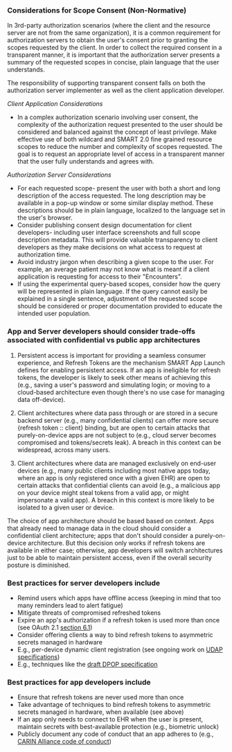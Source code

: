 ### Considerations for Scope Consent (Non-Normative)

In 3rd-party authorization scenarios (where the client and the resource server are not from the same organization), it is a common requirement for authorization servers to obtain the user's consent prior to granting the scopes requested by the client. In order to collect the required consent in a transparent manner, it is important that the authorization server presents a summary of the requested scopes in concise, plain language that the user understands.

The responsibility of supporting transparent consent falls on both the authorization server implementer as well as the client application developer.

*Client Application Considerations*
* In a complex authorization scenario involving user consent, the complexity of the authorization request presented to the user should be considered and balanced against the concept of least privilege. Make effective use of both wildcard and SMART 2.0 fine grained resource scopes to reduce the number and complexity of scopes requested. The goal is to request an appropriate level of access in a transparent manner that the user fully understands and agrees with.

*Authorization Server Considerations*
* For each requested scope- present the user with both a short and long description of the access requested. The long description may be available in a pop-up window or some similar display method. These descriptions should be in plain language, localized to the language set in the user's browser.
* Consider publishing consent design documentation for client developers- including user interface screenshots and full scope description metadata.  This will provide valuable transparency to client developers as they make decisions on what access to request at authorization time.
* Avoid industry jargon when describing a given scope to the user. For example, an average patient may not know what is meant if a client application is requesting for access to their "Encounters".
* If using the experimental query-based scopes, consider how the query will be represented in plain language. If the query cannot easily be explained in a single sentence, adjustment of the requested scope should be considered or proper documentation provided to educate the intended user population.

### App and Server developers should consider trade-offs associated with confidential vs public app architectures

1. Persistent access is important for providing a seamless consumer experience, and Refresh Tokens are the mechanism SMART App Launch defines for enabling persistent access. If an app is ineligible for refresh tokens, the developer is likely to seek other means of achieving this (e.g., saving a user's password and simulating login; or moving to a cloud-based architecture even though there's no use case for managing data off-device).

1. Client architectures where data pass through or are stored in a secure backend server (e.g., many confidential clients) can offer more secure {refresh token :: client} binding, but are open to certain attacks that purely-on-device apps are not subject to (e.g., cloud server becomes compromised and tokens/secrets leak). A breach in this context can be widespread, across many users.

1. Client architectures where data are managed exclusively on end-user devices (e.g., many public clients including most native apps today, where an app is only registered once with a given EHR) are open to certain attacks that confidential clients can avoid (e.g., a malicious app on your device might steal tokens from a valid app, or might impersonate a valid app). A breach in this context is more likely to be isolated to a given user or device.

The choice of app architecture should be based based on context. Apps that already need to manage data in the cloud should consider a confidential client architecture; apps that don't should consider a purely-on-device architecture. But this decision only works if refresh tokens are available in either case; otherwise, app developers will switch architectures just to be able to maintain persistent access, even if the overall security posture is diminished.

### Best practices for server developers include

* Remind users which apps have offline access (keeping in mind that too many reminders lead to alert fatigue)
* Mitigate threats of compromised refreshed tokens
* Expire an app's authorization if a refresh token is used more than once (see OAuth 2.1 [section 6.1](https://datatracker.ietf.org/doc/html/draft-ietf-oauth-v2-1-02#section-6.1))
* Consider offering clients a way to bind refresh tokens to asymmetric secrets managed in hardware
* E.g., per-device dynamic client registration (see ongoing work on [UDAP specifications](https://www.udap.org/))
* E.g., techniques like the [draft DPOP specification](https://datatracker.ietf.org/doc/html/draft-ietf-oauth-dpop-03)

### Best practices for app developers include

* Ensure that refresh tokens are never used more than once
* Take advantage of techniques to bind refresh tokens to asymmetric secrets managed in hardware, when available (see above)
* If an app only needs to connect to EHR when the user is present, maintain secrets with best-available protection (e.g., biometric unlock)
* Publicly document any code of conduct that an app adheres to (e.g., [CARIN Alliance code of conduct](https://www.carinalliance.com/our-work/trust-framework-and-code-of-conduct/))
